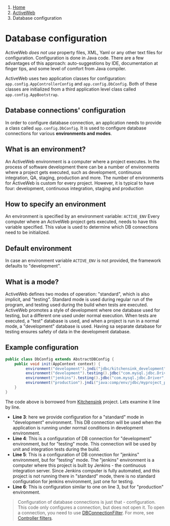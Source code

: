 <ol class=breadcrumb>
   <li><a href=/>Home</a></li>
   <li><a href=/activeweb>ActiveWeb</a></li>
   <li class=active>Database configuration</li>
</ol>
<div class=page-header>
   <h1>Database configuration <small></small></h1>
</div>



ActiveWeb *does not use* property files, XML, Yaml or any other text files for configuration. Configuration
is done in Java code. There are a few advantages of this approach: auto-suggestions by IDE, documentation at
finger tips, and some level of comfort from Java compiler.

ActiveWeb uses two application classes for configuration: `app.config.AppControllerConfig` and `app.config.DbConfig`.
Both of these classes are initialized from a third application level class called `app.config.AppBootstrap`.

## Database connections' configuration

In order to configure database connection, an application needs to provide a class called `app.config.DbConfig`.
It is used to configure database connections for various **environments and modes**.

## What is an environment?

An ActiveWeb environment is a computer where a project executes. In the process of software development there can be a
number of environments where a project gets executed, such as development, continuous integration, QA, staging,
production and more. The number of environments for ActiveWeb is custom for every project. However, it is typical to
have four: development, continuous integration, staging and production

## How to specify an environment

An environment is specified by an environment variable: `ACTIVE_ENV` Every computer where an ActiveWeb project gets executed, needs to have this variable specified. This value is used to determine which DB connections need to be initialized.

## Default environment

In case an environment variable `ACTIVE_ENV` is not provided, the framework defaults to "development".

## What is a mode?

ActiveWeb defines two modes of operation: "standard", which is also implicit, and "testing". Standard mode is used
during regular run of the program, and testing used during the build when tests are executed. ActiveWeb promotes a style
of development where one database used for testing, but a different one used under normal execution. When tests are
executed, a "test" database is used, and when a project is run in a normal mode, a "development" database is used.
Having sa separate database for testing ensures safety of data in the development database.

## Example configuration

~~~~ {.java  }
public class DbConfig extends AbstractDBConfig {
    public void init(AppContext context) {
         environment("development").jndi("jdbc/kitchensink_development");
         environment("development").testing().jdbc("com.mysql.jdbc.Driver", "jdbc:mysql://localhost/kitchensink_development", "root", "****");
         environment("jenkins").testing().jdbc("com.mysql.jdbc.Driver", "jdbc:mysql://172.30.64.31/kitchensink_jenkins", "root", "****");
         environment("production").jndi("java:comp/env/jdbc/myproject_production);
    }
}
~~~~

The code above is borrowed from [Kitchensink](https://github.com/javalite/kitchensink) project.
Lets examine it line by line.

-   **Line 3**: here we provide configuration for a "standard" mode in "development" environment. This DB connection will
be used when the application is running under normal conditions in development environment.
-   **Line 4**: This is a configuration of DB connection for "development" environment, but for "testing" mode. This
connection will be used by unit and integration tests during the build.
-   **Line 5**: This is a configuration of DB connection for "jenkins" environment, but for "testing" mode.
The "jenkins" environment is a computer where this project is built by Jenkins - the continuous integration server.
Since Jenkins computer is fully automated, and this project is not running there in "standard" mode, there is no
standard configuration for jenkins environment, just one for testing.
-   **Line 6**: This is configuration similar to one on line 3, but for "production" environment.

> Configuration of database connections is just that - configuration. This code only configures a connection, but
does not open it. To open a connection, you need to use [DBConnectionFilter](https://github.com/javalite/activeweb/blob/master/activeweb/src/main/java/org/javalite/activeweb/controller_filters/DBConnectionFilter.java#DBConnectionFilter).
 For more, see [Controller filters](controller_filters).
